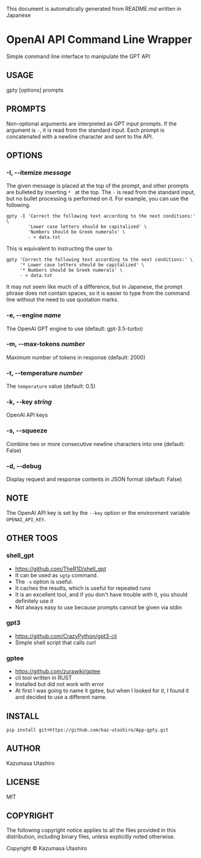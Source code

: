 This document is automatically generated from README.md written in Japanese

# OpenAI API Command Line Wrapper

Simple command line interface to manipulate the GPT API

## USAGE

gpty [options] prompts

## PROMPTS

Non-optional arguments are interpreted as GPT input prompts. If the argument is `-`, it is read from the standard input. Each prompt is concatenated with a newline character and sent to the API.

## OPTIONS

### -I, --itemize *message*

The given message is placed at the top of the prompt, and other prompts are bulleted by inserting `* ` at the top. The `-` is read from the standard input, but no bullet processing is performed on it. For example, you can use the following.

    gpty -I 'Correct the following text according to the next conditions:' \
            'Lower case letters should be capitalized' \
            'Numbers should be Greek numerals' \
            - < data.txt

This is equivalent to instructing the user to

    gpty 'Correct the following text according to the next conditions:' \
         '* Lower case letters should be capitalized' \
         '* Numbers should be Greek numerals' \
         - < data.txt

It may not seem like much of a difference, but in Japanese, the prompt phrase does not contain spaces, so it is easier to type from the command line without the need to use quotation marks.

### -e, --engine *name*

The OpenAI GPT engine to use (default: gpt-3.5-turbo)

### -m, --max-tokens *number*

Maximum number of tokens in response (default: 2000)

### -t, --temperature *number*

The `temperature` value (default: 0.5)

### -k, --key *string*

OpenAI API keys

### -s, --squeeze

Combine two or more consecutive newline characters into one (default: False)

### -d, --debug

Display request and response contents in JSON format (default: False)

## NOTE

The OpenAI API key is set by the `--key` option or the environment variable `OPENAI_API_KEY`.

## OTHER TOOS

### shell_gpt
  - https://github.com/TheR1D/shell_gpt
  - It can be used as `sgtp` command.
  - The `-s` option is useful.
  - It caches the results, which is useful for repeated runs
  - It is an excellent tool, and if you don't have trouble with it, you should definitely use it
  - Not always easy to use because prompts cannot be given via stdin

### gpt3
  - https://github.com/CrazyPython/gpt3-cli
  - Simple shell script that calls curl

### gptee
  - https://github.com/zurawiki/gptee
  - cli tool written in RUST
  - Installed but did not work with error
  - At first I was going to name it gptee, but when I looked for it, I found it and decided to use a different name.

## INSTALL

```
pip install git+https://github.com/kaz-utashiro/App-gpty.git
```

## AUTHOR

Kazumasa Utashiro

## LICENSE

MIT

## COPYRIGHT

The following copyright notice applies to all the files provided in
this distribution, including binary files, unless explicitly noted
otherwise.

Copyright © Kazumasa Utashiro

